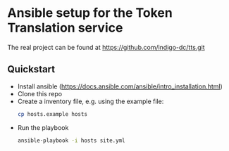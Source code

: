 # Ansible setup for the Token Translation service

The real project can be found at https://github.com/indigo-dc/tts.git

## Quickstart
- Install ansible (https://docs.ansible.com/ansible/intro_installation.html)
- Clone this repo
- Create a inventory file, e.g. using the example file:
  ```sh
  cp hosts.example hosts
  ```
- Run the playbook
  ```sh
  ansible-playbook -i hosts site.yml
  ```
